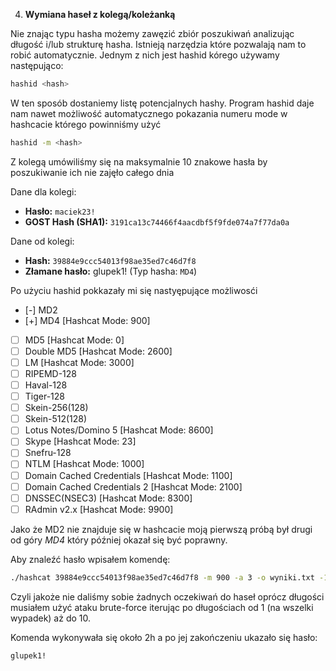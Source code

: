 4. **Wymiana haseł z kolegą/koleżanką**

Nie znając typu hasha możemy zawęzić zbiór poszukiwań analizując długość i/lub strukturę hasha. Istnieją narzędzia które pozwalają nam to robić automatycznie. Jednym z nich jest hashid kórego używamy następująco:

```bash
hashid <hash>
```

W ten sposób dostaniemy listę potencjalnych hashy.
Program hashid daje nam nawet możliwość automatycznego pokazania numeru mode w hashcacie którego powinniśmy użyć

```bash
hashid -m <hash>
```

Z kolegą umówiliśmy się na maksymalnie 10 znakowe hasła by poszukiwanie ich nie zajęło całego dnia

Dane dla kolegi:
* **Hasło:** `maciek23!`
* **GOST Hash (SHA1):** `3191ca13c74466f4aacdbf5f9fde074a7f77da0a`

Dane od kolegi:
* **Hash:** `39884e9ccc54013f98ae35ed7c46d7f8`
* **Złamane hasło:** glupek1! (Typ hasha: `MD4`)

Po użyciu hashid pokkazały mi się nastyępujące możliwosći
- [-] MD2
- [+] MD4 [Hashcat Mode: 900]
- [ ] MD5 [Hashcat Mode: 0]
- [ ] Double MD5 [Hashcat Mode: 2600]
- [ ] LM [Hashcat Mode: 3000]
- [ ] RIPEMD-128
- [ ] Haval-128
- [ ] Tiger-128
- [ ] Skein-256(128)
- [ ] Skein-512(128)
- [ ] Lotus Notes/Domino 5 [Hashcat Mode: 8600]
- [ ] Skype [Hashcat Mode: 23]
- [ ] Snefru-128
- [ ] NTLM [Hashcat Mode: 1000]
- [ ] Domain Cached Credentials [Hashcat Mode: 1100]
- [ ] Domain Cached Credentials 2 [Hashcat Mode: 2100]
- [ ] DNSSEC(NSEC3) [Hashcat Mode: 8300]
- [ ] RAdmin v2.x [Hashcat Mode: 9900]

Jako że MD2 nie znajduje się w hashcacie moją pierwszą próbą był drugi od góry *MD4* który później okazał się być poprawny.

Aby znaleźć hasło wpisałem komendę:
```bash
./hashcat 39884e9ccc54013f98ae35ed7c46d7f8 -m 900 -a 3 -o wyniki.txt -1 ?l?d?s ?1?1?1?1?1?1?1?1?1?1 -i --increment-min=1
```

Czyli jakoże nie daliśmy sobie żadnych oczekiwań do haseł oprócz długości musiałem użyć ataku brute-force iterując po długościach od 1 (na wszelki wypadek) aż do 10.

Komenda wykonywała się około 2h a po jej zakończeniu ukazało się hasło:
```
glupek1!
```